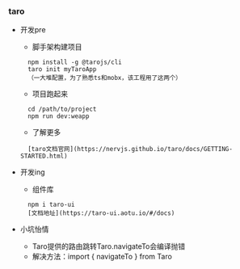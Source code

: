 ### taro

- 开发pre
  - 脚手架构建项目
  ```
    npm install -g @tarojs/cli
    taro init myTaroApp
    （一大堆配置，为了熟悉ts和mobx，该工程用了这两个）
  ```

  - 项目跑起来
  ```
    cd /path/to/project
    npm run dev:weapp
  ```

  - 了解更多
  ```
    [taro文档官网](https://nervjs.github.io/taro/docs/GETTING-STARTED.html)
  ```

- 开发ing
  - 组件库
  ```
    npm i taro-ui
    [文档地址](https://taro-ui.aotu.io/#/docs)
  ```

- 小坑怡情
  - Taro提供的路由跳转Taro.navigateTo会编译抛错
  - 解决方法：import { navigateTo } from Taro